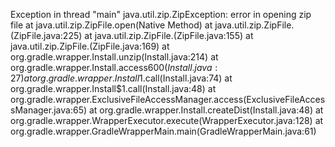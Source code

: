 Exception in thread "main" java.util.zip.ZipException: error in opening zip file
        at java.util.zip.ZipFile.open(Native Method)
        at java.util.zip.ZipFile.<init>(ZipFile.java:225)
        at java.util.zip.ZipFile.<init>(ZipFile.java:155)
        at java.util.zip.ZipFile.<init>(ZipFile.java:169)
        at org.gradle.wrapper.Install.unzip(Install.java:214)
        at org.gradle.wrapper.Install.access$600(Install.java:27)
        at org.gradle.wrapper.Install$1.call(Install.java:74)
        at org.gradle.wrapper.Install$1.call(Install.java:48)
        at org.gradle.wrapper.ExclusiveFileAccessManager.access(ExclusiveFileAccessManager.java:65)
        at org.gradle.wrapper.Install.createDist(Install.java:48)
        at org.gradle.wrapper.WrapperExecutor.execute(WrapperExecutor.java:128)
        at org.gradle.wrapper.GradleWrapperMain.main(GradleWrapperMain.java:61)